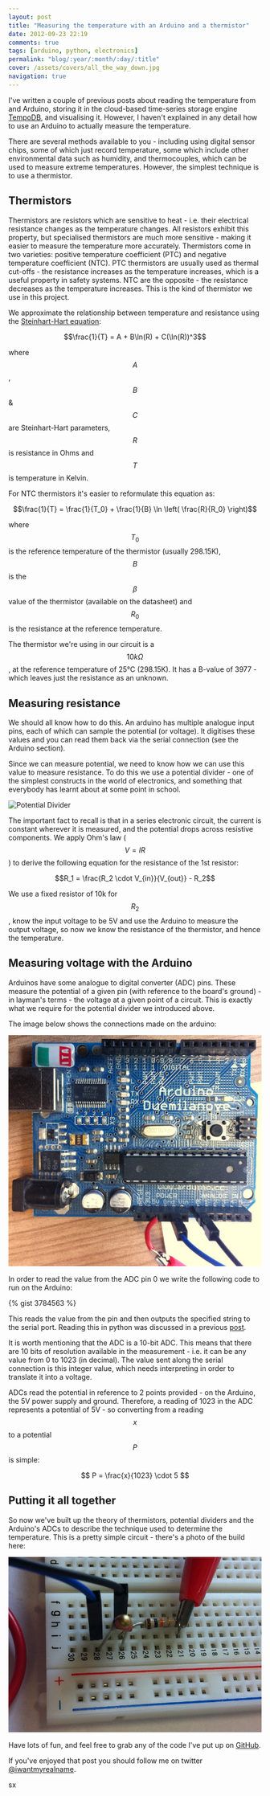 ```yaml
---
layout: post
title: "Measuring the temperature with an Arduino and a thermistor"
date: 2012-09-23 22:19
comments: true
tags: [arduino, python, electronics] 
permalink: "blog/:year/:month/:day/:title"
cover: /assets/covers/all_the_way_down.jpg
navigation: true
---
```


I've written a couple of previous posts about reading the temperature from
and Arduino, storing it in the cloud-based time-series storage engine
[TempoDB](http://tempo-db.com/), and visualising it. However, I haven't
explained in any detail how to use an Arduino to actually measure the
temperature.

There are several methods available to you - including using digital sensor
chips, some of which just record temperature, some which include other
environmental data such as humidity, and thermocouples, which can be used to
measure extreme temperatures. However, the simplest technique is to
use a thermistor.

<!-- more -->

## Thermistors

Thermistors are resistors which are sensitive to heat - i.e. their electrical
resistance changes as the temperature changes. All resistors exhibit this
property, but specialised thermistors are much more sensitive - making it
easier to measure the temperature more accurately. Thermistors come in two varieties:
positive temperature coefficient (PTC) and negative temperature coefficient (NTC).
PTC thermistors are usually used as thermal cut-offs - the resistance increases as
the temperature increases, which is a useful property in safety systems.
NTC are the opposite - the resistance decreases as the temperature increases.
This is the kind of thermistor we use in this project.

We approximate the relationship between temperature and resistance using the
[Steinhart-Hart equation](http://en.wikipedia.org/wiki/Steinhart-Hart_equation):

$$\frac{1}{T} = A + B\ln(R) + C(\ln(R))^3$$

where $$A$$, $$B$$ &amp; $$C$$ are Steinhart-Hart parameters, $$R$$ is resistance in Ohms
and $$T$$ is temperature in Kelvin.

For NTC thermistors it's easier to reformulate this equation as:

$$\frac{1}{T} = \frac{1}{T_0} + \frac{1}{B} \ln \left( \frac{R}{R_0} \right)$$

where $$T_0$$ is the reference temperature of the thermistor (usually 298.15K), $$B$$
is the $$\beta$$ value of the thermistor (available on the datasheet) and $$R_0$$ is
the resistance at the reference temperature.

The thermistor we're using in our circuit is a $$10k\Omega$$, at the reference temperature
of 25&deg;C (298.15K). It has a B-value of 3977 - which leaves just the
resistance as an unknown.

## Measuring resistance

We should all know how to do this. An arduino has multiple analogue input pins,
each of which can sample the potential (or voltage). It digitises these values
and you can read them back via the serial connection (see the Arduino section).

Since we can measure potential, we need to know how we can use this value
to measure resistance. To do this we use a potential divider - one of the simplest
constructs in the world of electronics, and something that everybody has learnt
about at some point in school.

![Potential Divider](https://www.circuitlab.com/circuit/k6x9q7/screenshot/540x405/)

The important fact to recall is that in a series electronic circuit, the current
is constant wherever it is measured, and the potential drops across resistive
components. We apply Ohm's law ($$V = IR$$) to derive the following equation
for the resistance of the 1st resistor:

$$R_1 = \frac{R_2 \cdot V_{in}}{V_{out}} - R_2$$

We use a fixed resistor of 10k for $$R_2$$, know the input voltage to be 5V and
use the Arduino to measure the output voltage, so now we know the resistance of the
thermistor, and hence the temperature.

## Measuring voltage with the Arduino

Arduinos have some analogue to digital converter (ADC) pins. These measure the potential
of a given pin (with reference to the board's ground) - in layman's terms - the voltage
at a given point of a circuit. This is exactly what we require for the potential divider
we introduced above.

The image below shows the connections made on the arduino:

![Arduino](/images/2012-09-23-arduino.jpg)

In order to read the value from the ADC pin 0 we write the following code to run on
the Arduino:

{% gist 3784563 %}

This reads the value from the pin and then outputs the specified string to the
serial port. Reading this in python was discussed in a previous
[post](/blog/2012/09/14/conair-the-quest-for-reasonable-office-air-con).

It is worth mentioning that the ADC is a 10-bit ADC. This means that there are 10 bits
of resolution available in the measurement - i.e. it can be any value from 0 to 1023
(in decimal). The value sent along the serial connection is this integer value, which
needs interpreting in order to translate it into a voltage.

ADCs read the potential in reference to 2 points provided - on the Arduino, the 5V
power supply and ground. Therefore, a reading of 1023 in the ADC represents a potential
of 5V - so converting from a reading $$x$$ to a potential $$P$$ is simple:

$$ P = \frac{x}{1023} \cdot 5 $$


## Putting it all together

So now we've built up the theory of thermistors, potential dividers and the Arduino's ADCs
to describe the technique used to determine the temperature. This is a pretty
simple circuit - there's a photo of the build here:

![Breadboard](/images/2012-09-23-breadboard.jpg)

Have lots of fun, and feel free to grab any of the code I've put up on
[GitHub](https://github.com/sammyd/conair).

If you've enjoyed that post you should follow me on twitter
[@iwantmyrealname](https://twitter.com/iwantmyrealname).

sx
